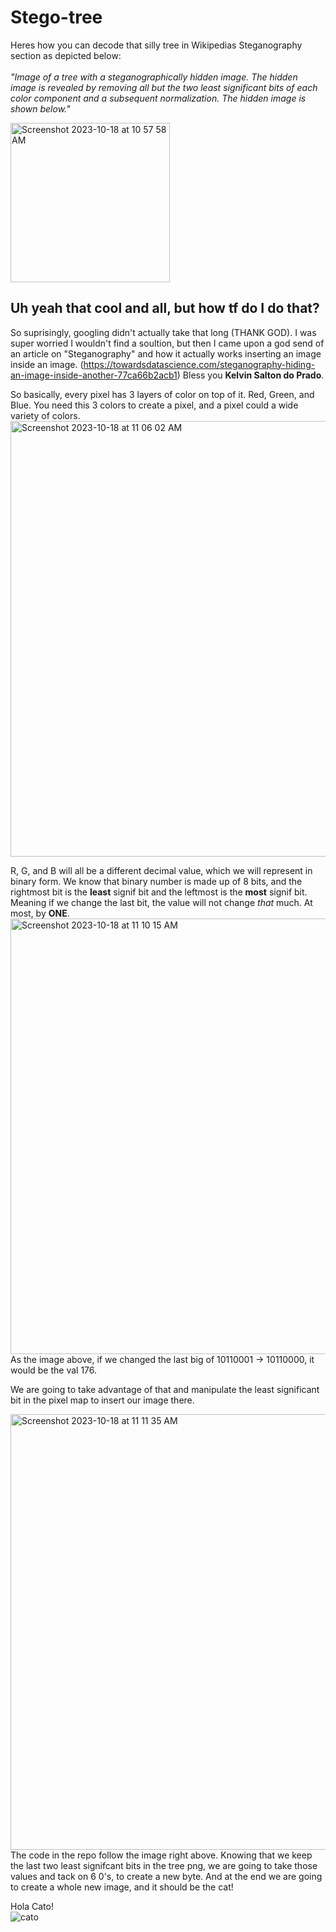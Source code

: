 # Stego-tree
Heres how you can decode that silly tree in Wikipedias Steganography section as depicted below: <br>
<br>
*"Image of a tree with a steganographically hidden image. The hidden image is revealed by removing all but the two least significant bits of each color component and a subsequent normalization. The hidden image is shown below."*

<img width="255" alt="Screenshot 2023-10-18 at 10 57 58 AM" src="https://github.com/katstews/Stego-tree/assets/112781868/eb2909be-a041-4168-9585-68474030b29d">

## Uh yeah that cool and all, but how tf do I do that? 
So suprisingly, googling didn't actually take that long (THANK GOD). I was super worried I wouldn't find a soultion, but then I came upon a god send of an article on "Steganography" and how it actually works inserting an image inside an image. (https://towardsdatascience.com/steganography-hiding-an-image-inside-another-77ca66b2acb1) Bless you **Kelvin Salton do Prado**. 
<br>

So basically, every pixel has 3 layers of color on top of it. Red, Green, and Blue. You need this 3 colors to create a pixel, and a pixel could a wide variety of colors.<br> <img width="697" alt="Screenshot 2023-10-18 at 11 06 02 AM" src="https://github.com/katstews/Stego-tree/assets/112781868/bb9505cc-0763-4e90-a514-12c40afbf11c"> <br>

R, G, and B will all be a different decimal value, which we will represent in binary form. We know that binary number is made up of 8 bits, and the rightmost bit is the **least** signif bit and the leftmost is the **most** signif bit. Meaning if we change the last bit, the value will not change *that* much. At most, by **ONE**. <br>
<img width="697" alt="Screenshot 2023-10-18 at 11 10 15 AM" src="https://github.com/katstews/Stego-tree/assets/112781868/d59eb8be-da0a-4f35-9cd1-1553fa2b58e6"> <br>
As the image above, if we changed the last big of 10110001 -> 10110000, it would be the val 176. <br> 

We are going to take advantage of that and manipulate the least significant bit in the pixel map to insert our image there. <br>

<img width="697" alt="Screenshot 2023-10-18 at 11 11 35 AM" src="https://github.com/katstews/Stego-tree/assets/112781868/a968e475-06bc-468f-8e44-109ce04f55e9"> <br> 
The code in the repo follow the image right above. Knowing that we keep the last two least signifcant bits in the tree png, we are going to take those values and tack on 6 0's, to create a new byte. And at the end we are going to create a whole new image, and it should be the cat! <br>

Hola Cato! <br>
![cato](https://github.com/katstews/Stego-tree/assets/112781868/3e28c14e-1159-44bc-8781-6fee1faecc25)


